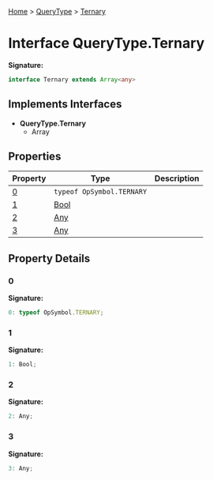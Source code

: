 [Home](../../../index.md) &gt; [QueryType](../../querytype.md) &gt; [Ternary](./ternary.md)

# Interface QueryType.Ternary


<b>Signature:</b>

```typescript
interface Ternary extends Array<any> 
```

## Implements Interfaces

- <b>QueryType.Ternary</b>
    - Array

## Properties

|  Property | Type | Description |
|  --- | --- | --- |
|  [0](./ternary.md#0-property) | `typeof OpSymbol.TERNARY` |  |
|  [1](./ternary.md#1-property) | [Bool](../types/bool.md) |  |
|  [2](./ternary.md#2-property) | [Any](../types/any.md) |  |
|  [3](./ternary.md#3-property) | [Any](../types/any.md) |  |

## Property Details

<a id="0-property"></a>

### 0

<b>Signature:</b>

```typescript
0: typeof OpSymbol.TERNARY;
```

<a id="1-property"></a>

### 1

<b>Signature:</b>

```typescript
1: Bool;
```

<a id="2-property"></a>

### 2

<b>Signature:</b>

```typescript
2: Any;
```

<a id="3-property"></a>

### 3

<b>Signature:</b>

```typescript
3: Any;
```
